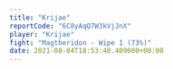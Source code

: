 ```yaml
---
title: "Krijae"
reportCode: "6C8yAqQ7W3kVjJnX"
player: "Krijae"
fight: "Magtheridon - Wipe 1 (73%)"
date: 2021-08-04T18:53:40.409000+00:00
---
```

